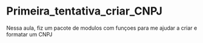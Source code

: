 # Primeira_tentativa_criar_CNPJ
 Nessa aula, fiz um pacote de modulos com funçoes para me ajudar a criar e formatar um CNPJ
